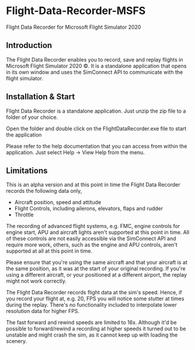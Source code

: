 # Flight-Data-Recorder-MSFS
Flight Data Recorder for Microsoft Flight Simulator 2020

## Introduction

The Flight Data Recorder enables you to record, save and replay flights in Microsoft Flight Simulator 2020 ©. It is a standalone application that opens in its own window and uses the SimConnect API to communicate with the flight simulator.

## Installation & Start

Flight Data Recorder is a standalone application. Just unzip the zip file to a folder of your choice.

Open the folder and double click on the FlightDataRecorder.exe file to start the application

Please refer to the help documentation that you can access from within the application. Just select Help -> View Help from the menu. 

## Limitations
 
This is an alpha version and at this point in time the Flight Data Recorder records the following data only,
- Aircraft position, speed and attitude
- Flight Controls, including ailerons, elevators, flaps and rudder
- Throttle 

The recording of advanced flight systems, e.g. FMC, engine controls for engine start, APU and aircraft lights aren't supported at this point in time. All of these controls are not easily accessible via the SimConnect API and require more work, others, such as the engine and APU controls, aren't supported at all at this point in time.

Please ensure that you're using the same aircraft and that your aircraft is at the same position, as it was at the start of your original recording. If you're using a different aircraft, or your positioned at a different airport, the replay might not work correctly.

The Flight Data Recorder records flight data at the sim's speed. Hence, if you record your flight at, e.g. 20, FPS you will notice some stutter at times during the replay. There's no functionality included to interpolate lower resolution data for higher FPS.  

The fast forward and rewind speeds are limited to 16x. Although it'd be possible to forward/rewind a recording at higher speeds it turned out to be unstable and might crash the sim, as it cannot keep up with loading the scenery.
